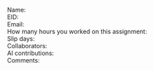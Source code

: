 Name:  
EID:  
Email:  
How many hours you worked on this assignment:  
Slip days:  
Collaborators:  
AI contributions:   
Comments:  
